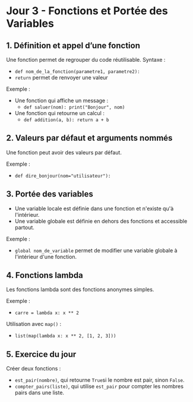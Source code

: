 # Jour 3 - Fonctions et Portée des Variables

## 1. Définition et appel d’une fonction

Une fonction permet de regrouper du code réutilisable.
Syntaxe :

- `def nom_de_la_fonction(parametre1, parametre2):`
- `return` permet de renvoyer une valeur

Exemple :

- Une fonction qui affiche un message :
    - `def saluer(nom): print("Bonjour", nom)`
- Une fonction qui retourne un calcul :
    - `def addition(a, b): return a + b`

## 2. Valeurs par défaut et arguments nommés
Une fonction peut avoir des valeurs par défaut.

Exemple :

- `def dire_bonjour(nom="utilisateur"):`

## 3. Portée des variables

- Une variable locale est définie dans une fonction et n'existe qu'à l'intérieur.
- Une variable globale est définie en dehors des fonctions et accessible partout.

Exemple :

- `global nom_de_variable` permet de modifier une variable globale à l'intérieur d'une fonction.

## 4. Fonctions lambda

Les fonctions lambda sont des fonctions anonymes simples.

Exemple :

- `carre = lambda x: x ** 2`

Utilisation avec `map()` :
- `list(map(lambda x: x ** 2, [1, 2, 3]))`

## 5. Exercice du jour

Créer deux fonctions :

- `est_pair(nombre)`, qui retourne `True`si le nombre est pair, sinon `False`.
- `compter_pairs(liste)`, qui utilise `est_pair` pour compter les nombres pairs dans une liste.